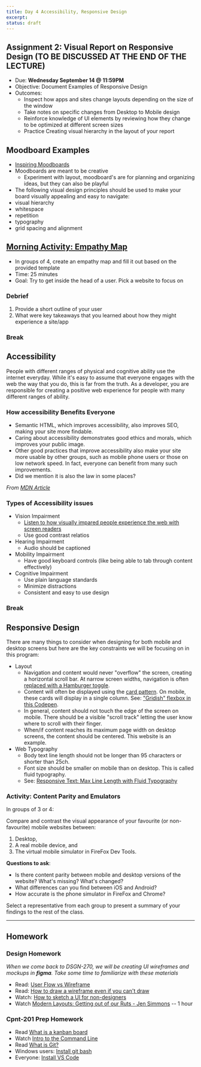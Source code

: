 ```yaml
---
title: Day 4 Accessibility, Responsive Design
excerpt: 
status: draft
---
```

## Assignment 2: Visual Report on Responsive Design (TO BE DISCUSSED AT THE END OF THE LECTURE)
- Due: **Wednesday September 14 @ 11:59PM**
- Objective: Document Examples of Responsive Design
- Outcomes:
  - Inspect how apps and sites change layouts depending on the size of the window
  - Take notes on specific changes from Desktop to Mobile design
  - Reinforce knowledge of UI elements by reviewing how they change to be optimized at different screen sizes
  - Practice Creating visual hierarchy in the layout of your report
## Moodboard Examples
- [Inspiring Moodboards](https://www.justinmind.com/blog/mood-board-examples-design-website-app/)
- Moodboards are meant to be creative
  - Experiment with layout, moodboard's are for planning and organizing ideas, but they can also be playful
- The following visual design principles should be used to make your board visually appealing and easy to navigate:
 - visual hierarchy 
 - whitespace
 - repetition
 - typography
 - grid spacing and alignment

 ## [Morning Activity: Empathy Map](https://gist.github.com/lilyx13/40e2eb82c580877d48adfe9ff934197c)
 - In groups of 4, create an empathy map and fill it out based on the provided template
 - Time: 25 minutes
 - Goal: Try to get inside the head of a user. Pick a website to focus on

### Debrief
1. Provide a short outline of your user
2. What were key takeaways that you learned about how they might experience a site/app

### Break

## Accessibility

People with different ranges of physical and cognitive ability use the internet everyday. While it's easy to assume that everyone engages with the web the way that you do, this is far from the truth. As a developer, you are responsible for creating a positive web experience for people with many different ranges of ability.

### How accessibility Benefits Everyone

- Semantic HTML, which improves accessibility, also improves SEO, making your site more findable.
- Caring about accessibility demonstrates good ethics and morals, which improves your public image.
- Other good practices that improve accessibility also make your site more usable by other groups, such as mobile phone users or those on low network speed. In fact, everyone can benefit from many such improvements.
- Did we mention it is also the law in some places?

_From [MDN Article](https://developer.mozilla.org/en-US/docs/Learn/Accessibility/What_is_accessibility)_

### Types of Accessibility issues
- Vision Impairment
  - [Listen to how visually impared people experience the web with screen readers](https://youtu.be/IK97XMibEws)
  - Use good contrast relatios
- Hearing Impairment
  - Audio should be captioned
- Mobility Impairment
  - Have good keyboard controls (like being able to tab through content effectively)
- Cognitive Impairment
  - Use plain language standards
  - Minimize distractions
  - Consistent and easy to use design

### Break

## Responsive Design
There are many things to consider when designing for both mobile and desktop screens but here are the key constraints we will be focusing on in this program:
- Layout
    - Navigation and content would never "overflow" the screen, creating a horizontal scroll bar. At narrow screen widths, navigation is often [replaced with a Hamburger toggle](https://codepen.io/acidtone/pen/xxqmWXb).
    - Content will often be displayed using the [card pattern](https://rubygarage.org/blog/card-based-design-best-practices). On mobile, these cards will display in a single column. See: ["Gridish" flexbox in this Codepen](https://codepen.io/acidtone/pen/ZEpgMGL).
    - In general, content should not touch the edge of the screen on mobile. There should be a visible "scroll track" letting the user know where to scroll with their finger.
    - When/if content reaches its maximum page width on desktop screens, the content should be centered. This website is an example.
- Web Typography
    - Body text line length should not be longer than 95 characters or shorter than 25ch.
    - Font size should be smaller on mobile than on desktop. This is called fluid typography.
    - See: [Responsive Text: Max Line Length with Fluid Typography](https://codepen.io/browsertherapy/pen/RwaJmbx)

### Activity: Content Parity and Emulators
In groups of 3 or 4:

Compare and contrast the visual appearance of your favourite (or non-favourite) mobile websites between:
1. Desktop,
2. A real mobile device, and
3. The virtual mobile simulator in FireFox Dev Tools.

**Questions to ask**:
- Is there content parity between mobile and desktop versions of the website? What's missing? What's changed?
- What differences can you find between iOS and Android?
- How accurate is the phone simulator in FireFox and Chrome? 

Select a representative from each group to present a summary of your findings to the rest of the class.

---

## Homework

### Design Homework
_When we come back to DSGN-270, we will be creating UI wireframes and mockups in **figma**. Take some time to familiarize with these materials_
- Read: [User Flow vs Wireframe](https://careerfoundry.com/en/blog/ux-design/user-flows-vs-wireframes/)
- Read: [How to draw a wireframe even if you can't draw](https://www.nngroup.com/articles/draw-wireframe-even-if-you-cant-draw/)
- Watch: [How to sketch a UI for non-designers](https://www.youtube.com/watch?v=X2CbeBojKVM)
- Watch [Modern Layouts: Getting out of our Ruts - Jen Simmons](https://www.youtube.com/watch?v=jreccgYLfx8) -- 1 hour
### Cpnt-201 Prep Homework
- Read [What is a kanban board](https://www.atlassian.com/agile/kanban/boards)
- Watch [Intro to the Command Line](https://www.youtube.com/watch?v=7tPZM5gwxtE)
- Read [What is Git?](https://www.git-scm.com/book/en/v2/Getting-Started-What-is-Git%3F)
- Windows users: [Install git bash](https://www.atlassian.com/git/tutorials/git-bash)
- Everyone: [Install VS Code](https://code.visualstudio.com/)